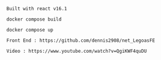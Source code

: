 ```
Built with react v16.1
```

```
docker compose build
```

```
docker compose up
```

```
Front End : https://github.com/dennis2908/net_LegoasFE
```

```
Video : https://www.youtube.com/watch?v=QgiKWF4quDU
```
